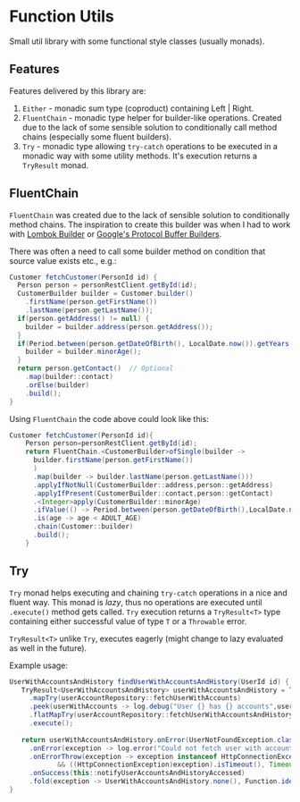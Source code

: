 # Function Utils
Small util library with some functional style classes (usually monads).

## Features
Features delivered by this library are:
1. `Either` - monadic sum type (coproduct) containing Left | Right.
1. `FluentChain` - monadic type helper for builder-like operations. Created due to the lack of some
   sensible solution to conditionally call method chains (especially some fluent builders).
1. `Try` - monadic type allowing `try-catch` operations to be executed in a monadic way with some
   utility methods. It's execution returns a `TryResult` monad.

## FluentChain
`FluentChain` was created due to the lack of sensible solution to conditionally method chains.
The inspiration to create this builder was when I had to work with [Lombok Builder][1] 
or [Google's Protocol Buffer Builders][2].

There was often a need to call some builder method on condition that source value exists etc., e.g.:
```java
Customer fetchCustomer(PersonId id) {
  Person person = personRestClient.getById(id);
  CustomerBuilder builder = Customer.builder()
    .firstName(person.getFirstName())
    .lastName(person.getLastName());
  if(person.getAddress() != null) {
    builder = builder.address(person.getAddress());
  }
  if(Period.between(person.getDateOfBirth(), LocalDate.now()).getYears() < ADULT_AGE) {
    builder = builder.minorAge();
  }
  return person.getContact()  // Optional
    .map(builder::contact)
    .orElse(builder)
    .build();
}
```

Using `FluentChain` the code above could look like this:

```java
Customer fetchCustomer(PersonId id){
    Person person=personRestClient.getById(id);
    return FluentChain.<CustomerBuilder>ofSingle(builder ->
      builder.firstName(person.getFirstName())
      )
      .map(builder -> builder.lastName(person.getLastName()))
      .applyIfNotNull(CustomerBuilder::address,person::getAddress)
      .applyIfPresent(CustomerBuilder::contact,person::getContact)
      .<Integer>apply(CustomerBuilder::minorAge)
      .ifValue(() -> Period.between(person.getDateOfBirth(),LocalDate.now()).getYears())
      .is(age -> age < ADULT_AGE)
      .chain(Customer::builder)
      .build();
    }
```

## Try

`Try` monad helps executing and chaining `try-catch` operations in a nice and fluent way. This monad
is _lazy_, thus no operations are executed until `.execute()` method gets called.
`Try` execution returns a `TryResult<T>` type containing either successful value of type `T` or
a `Throwable` error. 

`TryResult<T>` unlike `Try`, executes eagerly (might change to lazy evaluated as well in the future).

Example usage:

```java
UserWithAccountsAndHistory findUserWithAccountsAndHistory(UserId id) {
   TryResult<UserWithAccountsAndHistory> userWithAccountsAndHistory = Try.of(() -> userRepository.findUserById(id))
     .mapTry(userAccountRepository::fetchUserWithAccounts)
     .peek(userWithAccounts -> log.debug("User {} has {} accounts",user.getUsername(),user.getAccounts().size()))
     .flatMapTry(userAccountRepository::fetchUserWithAccountsAndHistory)
     .execute();
     
   return userWithAccountsAndHistory.onError(UserNotFoundException.class, () -> log.warn("User with id {} not found", id))
     .onError(exception -> log.error("Could not fetch user with accounts and history for user id {}", id))
     .onErrorThrow(exception -> exception instanceof HttpConnectionException 
            && ((HttpConnectionException)exception).isTimeout(), TimeoutException::new)
     .onSuccess(this::notifyUserAccountsAndHistoryAccessed)
     .fold(exception -> UserWithAccountsAndHistory.none(), Function.identity());
}
```

[1]: https://projectlombok.org/features/Builder

[2]: https://developers.google.com/protocol-buffers/docs/javatutorial#builders